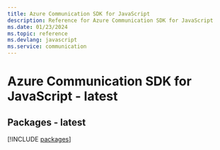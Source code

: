```yaml
---
title: Azure Communication SDK for JavaScript
description: Reference for Azure Communication SDK for JavaScript
ms.date: 01/23/2024
ms.topic: reference
ms.devlang: javascript
ms.service: communication
---
```

# Azure Communication SDK for JavaScript - latest
## Packages - latest
[!INCLUDE [packages](communication-index.md)]